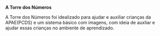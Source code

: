 **A Torre dos Números**

A Torre dos Números foi idealizado para ajudar e auxiliar crianças da APAE(PCDS) e um sistema básico com imagens, com ideia
de auxliar e ajudar essas crianças no ambiente de aprendizado.
